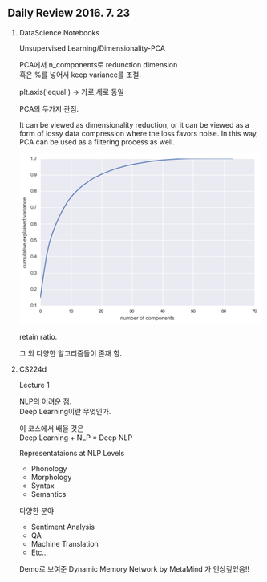 ## Daily Review 2016. 7. 23


1. DataScience Notebooks

	Unsupervised Learning/Dimensionality-PCA
	
	PCA에서 n_components로 redunction dimension  
	혹은 %를 넣어서 keep variance를 조절.
	
	plt.axis('equal') -> 가로,세로 동일
	
	PCA의 두가지 관점.
	
	It can be viewed as dimensionality reduction, or it can be viewed as a form of lossy data compression where the loss favors noise. In this way, PCA can be used as a filtering process as well.
	
	![image](./../images/pca_retain.png)
	
	retain ratio.
	
	그 외 다양한 알고리즘들이 존재 함.
	
2. CS224d

	Lecture 1	
	
	NLP의 어려운 점.  
	Deep Learning이란 무엇인가.  
	
	이 코스에서 배울 것은  
	Deep Learning + NLP = Deep NLP
	
	Representataions at NLP Levels
	
	- Phonology
	- Morphology
	- Syntax
	- Semantics
	
	다양한 분야
	- Sentiment Analysis
	- QA
	- Machine Translation
	- Etc...

	Demo로 보여준 Dynamic Memory Network by MetaMind 가 인상깊었음!!